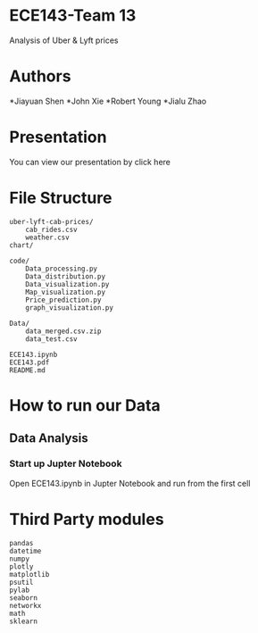 # ECE143-Team 13
Analysis of Uber &amp; Lyft prices

# Authors
*Jiayuan Shen
*John Xie
*Robert Young
*Jialu Zhao

# Presentation
You can view our presentation by click here

# File Structure
```
uber-lyft-cab-prices/
    cab_rides.csv
    weather.csv
chart/

code/
    Data_processing.py
    Data_distribution.py
    Data_visualization.py
    Map_visualization.py
    Price_prediction.py
    graph_visualization.py
    
Data/
    data_merged.csv.zip
    data_test.csv

ECE143.ipynb
ECE143.pdf
README.md
```

# How to run our Data
## Data Analysis
### Start up Jupter Notebook
Open ECE143.ipynb in Jupter Notebook and run from the first cell

# Third Party modules
```
pandas
datetime
numpy
plotly
matplotlib
psutil
pylab
seaborn
networkx
math
sklearn
```

